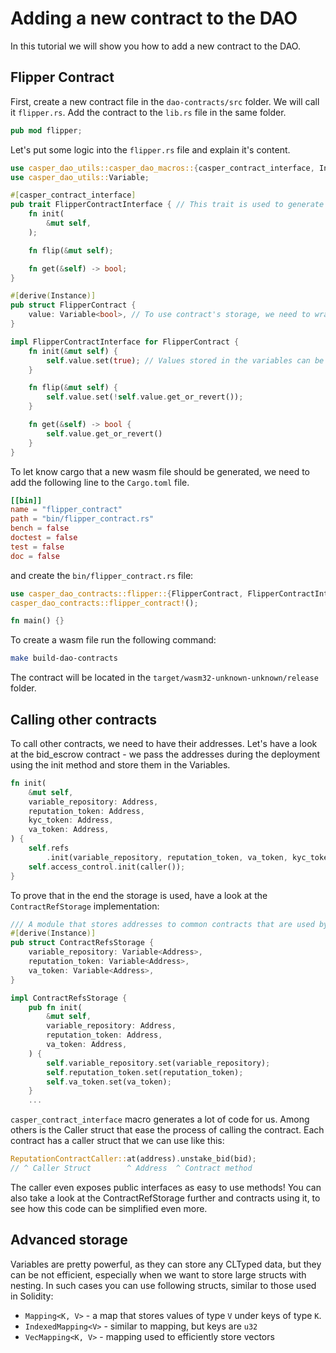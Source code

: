 # Adding a new contract to the DAO
In this tutorial we will show you how to add a new contract to the DAO.

## Flipper Contract
First, create a new contract file in the `dao-contracts/src` folder. We will call it `flipper.rs`.
Add the contract to the `lib.rs` file in the same folder.

```rust
pub mod flipper;
```

Let's put some logic into the `flipper.rs` file and explain it's content.

```rust
use casper_dao_utils::casper_dao_macros::{casper_contract_interface, Instance};
use casper_dao_utils::Variable;

#[casper_contract_interface]
pub trait FlipperContractInterface { // This trait is used to generate the contract interface - the contract public API.
    fn init(
        &mut self,
    );

    fn flip(&mut self);

    fn get(&self) -> bool;
}

#[derive(Instance)]
pub struct FlipperContract {
    value: Variable<bool>, // To use contract's storage, we need to wrap variables it in the Variable struct.
}

impl FlipperContractInterface for FlipperContract {
    fn init(&mut self) {
        self.value.set(true); // Values stored in the variables can be accessed via set/get methods.
    }

    fn flip(&mut self) {
        self.value.set(!self.value.get_or_revert());
    }

    fn get(&self) -> bool {
        self.value.get_or_revert()
    }
}
```

To let know cargo that a new wasm file should be generated, we need to add the following line to the `Cargo.toml` file.

```toml
[[bin]]
name = "flipper_contract"
path = "bin/flipper_contract.rs"
bench = false
doctest = false
test = false
doc = false
```

and create the `bin/flipper_contract.rs` file:

```rust
use casper_dao_contracts::flipper::{FlipperContract, FlipperContractInterface};
casper_dao_contracts::flipper_contract!();

fn main() {}
```

To create a wasm file run the following command:

```bash
make build-dao-contracts
```

The contract will be located in the `target/wasm32-unknown-unknown/release` folder.

## Calling other contracts
To call other contracts, we need to have their addresses. Let's have a look at the bid_escrow contract - 
we pass the addresses during the deployment using the init method and store them in the Variables.

```rust
fn init(
    &mut self,
    variable_repository: Address,
    reputation_token: Address,
    kyc_token: Address,
    va_token: Address,
) {
    self.refs
        .init(variable_repository, reputation_token, va_token, kyc_token);
    self.access_control.init(caller());
}   
```

To prove that in the end the storage is used, have a look at the `ContractRefStorage` implementation:

```rust
/// A module that stores addresses to common contracts that are used by most of the voting contracts.
#[derive(Instance)]
pub struct ContractRefsStorage {
    variable_repository: Variable<Address>,
    reputation_token: Variable<Address>,
    va_token: Variable<Address>,
}

impl ContractRefsStorage {
    pub fn init(
        &mut self,
        variable_repository: Address,
        reputation_token: Address,
        va_token: Address,
    ) {
        self.variable_repository.set(variable_repository);
        self.reputation_token.set(reputation_token);
        self.va_token.set(va_token);
    }
    ...
```

`casper_contract_interface` macro generates a lot of code for us. Among others is the Caller struct that ease the process
of calling the contract. Each contract has a caller struct that we can use like this:

```rust
ReputationContractCaller::at(address).unstake_bid(bid);
// ^ Caller Struct        ^ Address  ^ Contract method
```
The caller even exposes public interfaces as easy to use methods! You can also take a look at the ContractRefStorage further
and contracts using it, to see how this code can be simplified even more.

## Advanced storage
Variables are pretty powerful, as they can store any CLTyped data, but they can be not efficient, especially when we want to store
large structs with nesting. In such cases you can use following structs, similar to those used in Solidity:

- `Mapping<K, V>` - a map that stores values of type `V` under keys of type `K`.
- `IndexedMapping<V>` - similar to mapping, but keys are `u32`
- `VecMapping<K, V>` - mapping used to efficiently store vectors